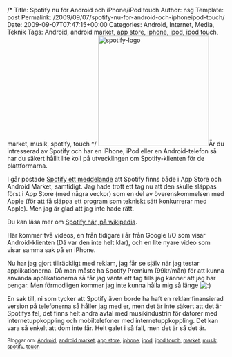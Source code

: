 /*
 Title: Spotify nu för Android och iPhone/iPod touch
 Author: nsg
 Template: post
 Permalink: /2009/09/07/spotify-nu-for-android-och-iphoneipod-touch/
 Date: 2009-09-07T07:47:15+00:00
 Categories: Android, Internet, Media, Teknik
 Tags: Android, android market, app store, iphone, ipod, ipod touch, market, musik, spotify, touch
*/
<img class="alignright size-full wp-image-746" title="spotify-logo" src="http://cdn.junkpile.se/2009/09/spotify-logo.jpg" alt="spotify-logo" width="256" height="256" />Är du intresserad av Spotify och har en iPhone, iPod eller en Android-telefon så har du säkert hållit lite koll på utvecklingen om Spotify-klienten för de plattformarna.

I går postade [Spotify ett meddelande][1] att Spotify finns både i App Store och Android Market, samtidigt. Jag hade trott ett tag nu att den skulle släppas först i App Store (med några veckor) som en del av överenskommelsen med Apple (för att få släppa ett program som tekniskt sätt konkurrerar med Apple). Men jag är glad att jag inte hade rätt.

Du kan läsa mer om [Spotify här, på wikipedia][2].

Här kommer två videos, en från tidigare i år från Google I/O som visar Android-klienten (Då var den inte helt klar), och en lite nyare video som visar samma sak på en iPhone.





Nu har jag gjort tillräckligt med reklam, jag får se själv när jag testar applikationerna. Då man måste ha Spotify Premium (99kr/mån) för att kunna använda applikationerna så får jag vänta ett tag tills jag känner att jag har pengar. Men förmodligen kommer jag inte kunna hålla mig så länge <img src="http://nsg.cc/wp-includes/images/smilies/icon_smile.gif" alt=":)" class="wp-smiley" /> 

En sak till, ni som tycker att Spotify även borde ha haft en reklamfinansierad version på telefonerna så håller jag med er, men det är inte säkert att det är Spotifys fel, det finns helt andra avtal med musikindustrin för datorer med internetuppkoppling och mobiltelefoner med internetuppkoppling. Det kan vara så enkelt att dom inte får. Helt galet i så fall, men det är så det är.

<small> <p class='technorati-tags'>
  Bloggar om: <a class='technorati-link' href='http://bloggar.se/om/Android' rel='tag' target='_self'>Android</a>, <a class='technorati-link' href='http://bloggar.se/om/android+market' rel='tag' target='_self'>android market</a>, <a class='technorati-link' href='http://bloggar.se/om/app+store' rel='tag' target='_self'>app store</a>, <a class='technorati-link' href='http://bloggar.se/om/iphone' rel='tag' target='_self'>iphone</a>, <a class='technorati-link' href='http://bloggar.se/om/ipod' rel='tag' target='_self'>ipod</a>, <a class='technorati-link' href='http://bloggar.se/om/ipod+touch' rel='tag' target='_self'>ipod touch</a>, <a class='technorati-link' href='http://bloggar.se/om/market' rel='tag' target='_self'>market</a>, <a class='technorati-link' href='http://bloggar.se/om/musik' rel='tag' target='_self'>musik</a>, <a class='technorati-link' href='http://bloggar.se/om/spotify' rel='tag' target='_self'>spotify</a>, <a class='technorati-link' href='http://bloggar.se/om/touch' rel='tag' target='_self'>touch</a>
</p></small>

 [1]: http://www.spotify.com/blog/archives/2009/09/06/spotify-mobile/
 [2]: http://en.wikipedia.org/wiki/Spotify